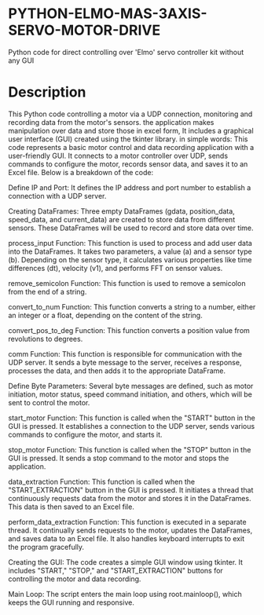 # PYTHON-ELMO-MAS-3AXIS-SERVO-MOTOR-DRIVE
Python code for direct controlling over 'Elmo' servo controller kit without any GUI 

# Description
This Python code controlling a motor via a UDP connection, monitoring and recording data from the motor's sensors. the application makes manipulation over data and store those in excel form, It includes a graphical user interface (GUI) created using the tkinter library. in simple words: This code represents a basic motor control and data recording application with a user-friendly GUI. It connects to a motor controller over UDP, sends commands to configure the motor, records sensor data, and saves it to an Excel file. Below is a breakdown of the code:

Define IP and Port: It defines the IP address and port number to establish a connection with a UDP server.

Creating DataFrames: Three empty DataFrames (gdata, position_data, speed_data, and current_data) are created to store data from different sensors. These DataFrames will be used to record and store data over time.

process_input Function: This function is used to process and add user data into the DataFrames. It takes two parameters, a value (a) and a sensor type (b). Depending on the sensor type, it calculates various properties like time differences (dt), velocity (v1), and performs FFT on sensor values.

remove_semicolon Function: This function is used to remove a semicolon from the end of a string.

convert_to_num Function: This function converts a string to a number, either an integer or a float, depending on the content of the string.

convert_pos_to_deg Function: This function converts a position value from revolutions to degrees.

comm Function: This function is responsible for communication with the UDP server. It sends a byte message to the server, receives a response, processes the data, and then adds it to the appropriate DataFrame.

Define Byte Parameters: Several byte messages are defined, such as motor initiation, motor status, speed command initiation, and others, which will be sent to control the motor.

start_motor Function: This function is called when the "START" button in the GUI is pressed. It establishes a connection to the UDP server, sends various commands to configure the motor, and starts it.

stop_motor Function: This function is called when the "STOP" button in the GUI is pressed. It sends a stop command to the motor and stops the application.

data_extraction Function: This function is called when the "START_EXTRACTION" button in the GUI is pressed. It initiates a thread that continuously requests data from the motor and stores it in the DataFrames. This data is then saved to an Excel file.

perform_data_extraction Function: This function is executed in a separate thread. It continually sends requests to the motor, updates the DataFrames, and saves data to an Excel file. It also handles keyboard interrupts to exit the program gracefully.

Creating the GUI: The code creates a simple GUI window using tkinter. It includes "START," "STOP," and "START_EXTRACTION" buttons for controlling the motor and data recording.

Main Loop: The script enters the main loop using root.mainloop(), which keeps the GUI running and responsive.


